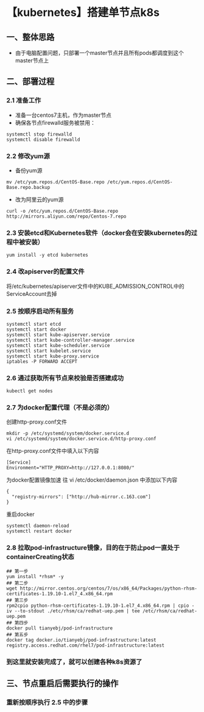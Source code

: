 # 【kubernetes】搭建单节点k8s

## 一、整体思路
* 由于电脑配置问题，只部署一个master节点并且所有pods都调度到这个master节点上

## 二、部署过程
### 2.1 准备工作
* 准备一台centos7主机，作为master节点  
* 确保各节点firewalld服务被禁用：
```
systemctl stop firewalld
systemctl disable firewalld
```

### 2.2 修改yum源
* 备份yum源
```
mv /etc/yum.repos.d/CentOS-Base.repo /etc/yum.repos.d/CentOS-Base.repo.backup
```
* 改为阿里云的yum源
```
curl -o /etc/yum.repos.d/CentOS-Base.repo http://mirrors.aliyun.com/repo/Centos-7.repo
```

### 2.3 安装etcd和Kubernetes软件（docker会在安装kubernetes的过程中被安装）
```
yum install -y etcd kubernetes
```

### 2.4 改apiserver的配置文件
将/etc/kubernetes/apiserver文件中的KUBE_ADMISSION_CONTROL中的ServiceAccount去掉

### 2.5 按顺序启动所有服务
```
systemctl start etcd
systemctl start docker
systemctl start kube-apiserver.service
systemctl start kube-controller-manager.service
systemctl start kube-scheduler.service
systemctl start kubelet.service
systemctl start kube-proxy.service
iptables -P FORWARD ACCEPT
```

### 2.6 通过获取所有节点来校验是否搭建成功
```
kubectl get nodes
```

### 2.7 为docker配置代理（不是必须的）
创建http-proxy.conf文件
```
mkdir -p /etc/systemd/system/docker.service.d
vi /etc/systemd/system/docker.service.d/http-proxy.conf
```
在http-proxy.conf文件中填入以下内容
```
[Service]
Environment="HTTP_PROXY=http://127.0.0.1:8080/"
```
为docker配置镜像加速
往 vi /etc/docker/daemon.json 中添加以下内容
```
{
  "registry-mirrors": ["http://hub-mirror.c.163.com"]
}
```
重启docker
```
systemctl daemon-reload
systemctl restart docker
```

### 2.8 拉取pod-infrastructure镜像，目的在于防止pod一直处于containerCreating状态
```
## 第一步
yum install *rhsm* -y
## 第二步
wget http://mirror.centos.org/centos/7/os/x86_64/Packages/python-rhsm-certificates-1.19.10-1.el7_4.x86_64.rpm
## 第三步
rpm2cpio python-rhsm-certificates-1.19.10-1.el7_4.x86_64.rpm | cpio -iv --to-stdout ./etc/rhsm/ca/redhat-uep.pem | tee /etc/rhsm/ca/redhat-uep.pem
## 第四步
docker pull tianyebj/pod-infrastructure
## 第五步
docker tag docker.io/tianyebj/pod-infrastructure:latest registry.access.redhat.com/rhel7/pod-infrastructure:latest
```

### 到这里就安装完成了，就可以创建各种k8s资源了

## 三、节点重启后需要执行的操作
### 重新按顺序执行 2.5 中的步骤
